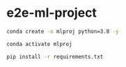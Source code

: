 # e2e-ml-project
```bash
conda create -n mlproj python=3.8 -y
```

```bash
conda activate mlproj
```

```bash
pip install -r requirements.txt
```